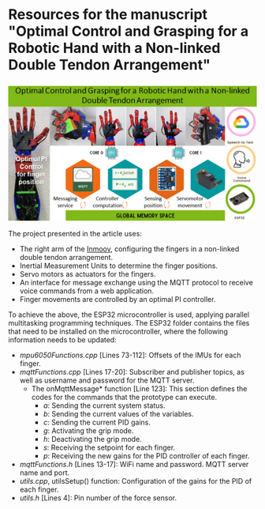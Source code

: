 # Resources for the manuscript "Optimal Control and Grasping for a Robotic Hand with a Non-linked Double Tendon Arrangement"
![Graphic Abstract](https://github.com/sanchezgarnica-erick/IEEE_RoboticHand-OptimalControl/blob/main/ProjectImages/graphicAbstract_v2.png)

The project presented in the article uses:
- The right arm of the [Inmoov](https://inmoov.fr/), configuring the fingers in a non-linked double tendon arrangement.
- Inertial Measurement Units to determine the finger positions.
-  Servo motors as actuators for the fingers.
- An interface for message exchange using the MQTT protocol to receive voice commands from a web application.
- Finger movements are controlled by an optimal PI controller.

To achieve the above, the ESP32 microcontroller is used, applying parallel multitasking programming techniques. The ESP32 folder contains the files that need to be installed on the microcontroller, where the following information needs to be updated:

- *mpu6050Functions.cpp* [Lines 73-112]: Offsets of the IMUs for each finger.
- *mqttFunctions.cpp* [Lines 17-20]: Subscriber and publisher topics, as well as username and password for the MQTT server.
	* The onMqttMessage* function [Line 123]: This section defines the codes for the commands that the prototype can execute.
		+ *a*: Sending the current system status.
		+ *b*: Sending the current values of the variables.
		+ *c*: Sending the current PID gains.
		+ *g*: Activating the grip mode.
		+ *h*: Deactivating the grip mode.
		+ *s*: Receiving the setpoint for each finger.
		+ *p*: Receiving the new gains for the PID controller of each finger.
- *mqttFunctions.h* [Lines 13-17]: WiFi name and password. MQTT server name and port.
- *utils.cpp*, utilsSetup() function: Configuration of the gains for the PID of each finger.
- *utils.h* [Lines 4]: Pin number of the force sensor.

<!--stackedit_data:
eyJoaXN0b3J5IjpbMTY4OTk1Mjg1NCwxNTQ1Mjg0NDEzLDEzMj
MwOTMyMTgsMTIwNjk5MDY5Miw3OTc1NjE2OCwtMTM1NTEyNDg4
M119
-->